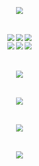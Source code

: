 <!--표지-->
<p align='center'>
   <a><img src="https://capsule-render.vercel.app/api?type=wave&color=auto&height=200&text=춘식GitHub"/></a>
</p></br>

<!--#### 기술 스택 뱃지-->
<p align='center'>
   <a><img src="https://img.shields.io/badge/Java-007396?style=flat&logo=Java&logoColor=white"/></a>
   <a><img src="https://img.shields.io/badge/MongoDB-4EA94B?style=flat&logo&logo=mongodb&logoColor=white"/></a>
   <a><img src="https://img.shields.io/badge/MySQL-00000F?style=flat&logo&logo=mysql&logoColor=white"/></a>
    </br>
   <a><img src="https://img.shields.io/badge/Amazon_AWS-232F3E?style=flat&logo&logo=amazon-aws&logoColor=white"/></a>
   <a><img src="https://img.shields.io/badge/redis-%23DD0031.svg?&style=flat&logo&logo=redis&logoColor=white"/></a>
   <a><img src="https://img.shields.io/badge/docker-%230db7ed.svg?style=flat&logo&logo=docker&logoColor=white"/></a>
</p></br>

<!--방문자 수 카운터-->
<p align='center'>
   <a><img src="https://hits.seeyoufarm.com/api/count/incr/badge.svg?url=https%3A%2F%2Fgithub.com%2FChoon0414"/></a>
</p></br>

<!--백준 티어 표시-->
<p align='center'>
   <a><img src="http://mazassumnida.wtf/api/v2/generate_badge?boj=hyunn815)](https://solved.ac/hyunn815"/></a>
</p></br>

<!--GitHub 사용 언어 통계-->
<p align='center'>
   <a><img src="https://github-readme-stats.vercel.app/api/top-langs/?username=Choon0414&layout=compact"/></a>
</p></br>

<!--GitHub 통계 카드-->
<p align='center'>
   <a><img src="https://github-readme-stats.vercel.app/api?username=Choon0414&show_icons=true&theme=default"/></a>
</p></br>



</p>
<!--
**Choon0414/Choon0414** is a ✨ _special_ ✨ repository because its `README.md` (this file) appears on your GitHub profile.

Here are some ideas to get you started:

- 🔭 I’m currently working on ...
- 🌱 I’m currently learning ...
- 👯 I’m looking to collaborate on ...
- 🤔 I’m looking for help with ...
- 💬 Ask me about ...
- 📫 How to reach me: ...
- 😄 Pronouns: ...
- ⚡ Fun fact: ...
-->

